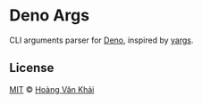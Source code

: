 # Deno Args

CLI arguments parser for [Deno](https://deno.land), inspired by [yargs](https://yargs.js.org).

## License

[MIT](https://git.io/JvK1f) © [Hoàng Văn Khải](https://github.com/KSXGitHub)
